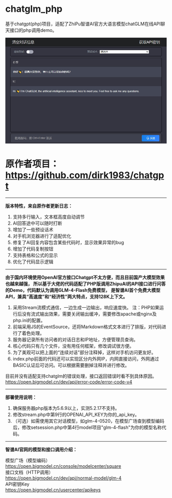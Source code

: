 # chatglm_php
基于chatgpt(php)项目，适配了ZhiPu智谱AI官方大语言模型chatGLM在线API聊天接口的php调用demo。<br />

![userinterface](assets/main.png)

# 原作者项目：https://github.com/dirk1983/chatgpt
------
**版本特性，来自原作者更新日志：**

1. 支持多行输入，文本框高度自动调节
2. AI回答途中可以随时打断
3. 增加了一些预设话术
4. 对手机浏览器进行了适配优化
5. 修复了AI回复内容包含某些代码时，显示效果异常的bug
6. 增加了代码复制按钮
7. 支持表格和公式的显示
8. 优化了代码显示逻辑

------

**由于国内环境使用OpenAI官方接口Chatgpt不太方便，而且目前国产大模型效果也越来越强，
所以基于大佬的代码适配了PHP版调用ZhipuAI的API接口进行问答的Demo，代码默认为调用GLM-4-Flash免费模型，
是智谱AI首个免费大模型API，兼具“高速度”和“经济性”两大特点，支持128K上下文。**

1. 采用Stream流模式通信，一边生成一边输出，响应速度快。
注：PHP如果运行后没有流式输出效果，需要关闭输出缓冲，需要修改apache或nginx及php.ini的配置。
2. 前端采用JS的EventSource，还将Markdown格式文本进行了排版，对代码进行了着色处理。
3. 服务器记录所有访问者的对话日志和IP地址，方便管理员查询。
4. 核心代码只有几个文件，没有用任何框架，修改调试很方便。
5. 为了美观可以把上面的“连续对话”部分注释掉，这样对手机访问更友好。
6. index.php前面的代码还可以实现区分内外网IP，内网直接访问，外网通过BASIC认证后可访问。可以根据需要删掉注释并进行修改。

目前并没有适配支持chatglm的错误处理，接口返回错误时看不到具体原因。<br />
https://open.bigmodel.cn/dev/api/error-code/error-code-v4

------

**部署使用说明：**
1. 确保服务器php版本为5.6.9以上，实测5.2.17不支持。
2. 修改stream.php中第9行的OPENAI_API_KEY为你的_api_key。
3. （可选）如需使用其它对话模型，如glm-4-0520，在模型广场查到模型编码后，修改setsession.php中第4行model项目"glm-4-flash"为你的模型名称代码。

------

**智谱AI官网的模型和接口调用介绍：**

模型广场（模型编码）<br />
https://open.bigmodel.cn/console/modelcenter/square<br />
接口文档（HTTP调用）<br />
https://open.bigmodel.cn/dev/api/normal-model/glm-4<br />
API密钥Key<br />
https://open.bigmodel.cn/usercenter/apikeys
